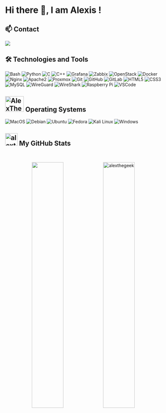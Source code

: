 <h1>Hi there 👋, I am Alexis ! </h1>


<h2>📫 Contact</h2>

<!--<a href="https://alexis-brunet.fr"><img src="https://img.shields.io/badge/Portfolio-grey?style=for-the-badge&logo=About.me&logoColor=white"/></a>-->
<a href="https://linkedin.com/in/alexis-brunet"><img src="https://img.shields.io/badge/Alexis%20Brunet-%230A66C2.svg?style=for-the-badge&logo=linkedin&logoColor=white"/></a>
<!--<a href="https://links.alexis-brunet.fr"><img src="https://img.shields.io/badge/linktree-39E09B?style=for-the-badge&logo=linktree&logoColor=white"/></a>-->


<h2>🛠️ Technologies and Tools</h2>
<p>
  <img alt="Bash" src="https://img.shields.io/badge/bash-%23CDCDCE.svg?style=for-the-badge&logo=gnubash&logoColor=1B1B1F"/>
  <img alt="Python" src="https://img.shields.io/badge/-Python-black?style=for-the-badge&logo=python" /> 
  <img alt="C" src="https://img.shields.io/badge/-C-00599C?style=for-the-badge&logo=c">
  <img alt="C++" src="https://img.shields.io/badge/-C++-00599C?style=for-the-badge&logo=c%2B%2B">
  <img alt="Grafana" src="https://img.shields.io/badge/grafana-%23F46800.svg?style=for-the-badge&logo=grafana&logoColor=white"/>
  <img alt="Zabbix" src="https://img.shields.io/badge/zabbix-%23CC2936.svg?style=for-the-badge&logo=Zotero&logoColor=white"/>
  <img alt="OpenStack" src="https://img.shields.io/badge/openstack-%23ED1944.svg?style=for-the-badge&logo=openstack&logoColor=white"/>
  <img alt="Docker" src="https://img.shields.io/badge/-Docker-black?style=for-the-badge&logo=docker" />
  <img alt="Nginx" src="https://img.shields.io/badge/-Nginx-009639?style=for-the-badge&logo=nginx" />
  <img alt="Apache2" src="https://img.shields.io/badge/-Apache2-cc0033?style=for-the-badge&logo=apache"/>
  <img alt="Proxmox" src="https://img.shields.io/badge/-Proxmox-black?style=for-the-badge&logo=proxmox" />  
  <img alt="Git" src="https://img.shields.io/badge/-Git-black?style=for-the-badge&logo=git">
  <img alt="GitHub" src="https://img.shields.io/badge/-GitHub-181717?style=for-the-badge&logo=github">
  <img alt="GitLab" src="https://img.shields.io/badge/-GitLab-FCA121?style=for-the-badge&logo=gitlab">
  <img alt="HTML5" src="https://img.shields.io/badge/-HTML5-E34F26?style=for-the-badge&logo=html5&logoColor=white">
  <img alt="CSS3" src="https://img.shields.io/badge/-CSS3-1572B6?style=for-the-badge&logo=css3">
  <img alt="MySQL" src="https://img.shields.io/badge/-MySQL-grey?style=for-the-badge&logo=mysql">
  <img alt="WireGuard" src="https://img.shields.io/badge/-WireGuard-88171A?style=for-the-badge&logo=wireguard" />  
  <img alt="WireShark" src="https://img.shields.io/badge/-WireShark-1679A7?style=for-the-badge&logo=wireshark" />
  <img alt="Raspberry Pi" src="https://img.shields.io/badge/-Raspberry%20Pi-C51A4A?style=for-the-badge&logo=Raspberry-Pi">
  <img alt="VSCode" src="https://img.shields.io/badge/-VSCode-007ACC?style=for-the-badge&logo=visual-studio-code&logoColor=white" /> 
</p>


<h2><img src = "https://media1.giphy.com/media/WFZvB7VIXBgiz3oDXE/giphy.gif?cid=ecf05e47o85shd30d0qgkajffwr0b06zj4dt9onfr4vnehqk&rid=giphy.gif&ct=s" alt="AlexTheGeek" height="50" width="60"> Operating Systems</h2>
<p>
  <img alt="MacOS" src="https://img.shields.io/badge/macos-%23000000.svg?style=for-the-badge&logo=apple&logoColor=white"/>
  <img alt="Debian" src="https://img.shields.io/badge/debian-%23A81D33.svg?style=for-the-badge&logo=Debian&logoColor=white"/>
  <img alt="Ubuntu" src="https://img.shields.io/badge/Ubuntu-E95420.svg?style=for-the-badge&logo=ubuntu&logoColor=white"/>
  <img alt="Fedora" src="https://img.shields.io/badge/Fedora-294172.svg?style=for-the-badge&logo=Fedora&logoColor=white"/>
  <img alt="Kali Linux" src="https://img.shields.io/badge/Kali%20Linux-557C94.svg?style=for-the-badge&logo=kali-linux&logoColor=white"/>
  <img alt="Windows" src="https://img.shields.io/badge/windows-%230078D6.svg?style=for-the-badge&logo=windows&logoColor=white"/>
</p>

<h2><img src="https://media2.giphy.com/media/CwTvSiWflgCGKgz5eb/giphy.gif?cid=ecf05e472sy191foql0okctbjdxbwd3wcywx85il2swgzble&rid=giphy.gif&ct=s" alt="alexthegeek" width="40" height="40"/> My GitHub Stats </h2>
<br>
<!--<img align="left" src="https://github-readme-stats.vercel.app/api?username=alexthegeek&count_private=true&show_icons=true&include_all_commits=true&hide_rank=true&hide_title=true&theme=dracula"/>-->
<p align="center">
  <img width="45%" src="https://github-readme-stats.vercel.app/api?username=alexthegeek&count_private=true&show_icons=true&include_all_commits=true&hide_title=true&theme=dracula"/>
  <img width="45%" src="https://github-readme-streak-stats.herokuapp.com/?user=alexthegeek" alt="alexthegeek" />
</p>

<!--
## Some Stats 
<img align="left" src="https://github-readme-stats.vercel.app/api?username=alexthegeek&count_private=true&show_icons=true&include_all_commits=true&hide_rank=true&hide_title=true&theme=dracula"/>
<img align="left" src="https://github-readme-stats.vercel.app/api/top-langs/?username=AlexTheGeek&layout=compact&theme=dracula"/>
-->

<!--
**AlexTheGeek/alexthegeek** is a ✨ _special_ ✨ repository because its `README.md` (this file) appears on your GitHub profile.

Here are some ideas to get you started:

- 🔭 I’m currently working on ...
- 🌱 I’m currently learning ...
- 👯 I’m looking to collaborate on ...
- 🤔 I’m looking for help with ...
- 💬 Ask me about ...
- 📫 How to reach me: ...
- 😄 Pronouns: ...
- ⚡ Fun fact: ...

-->
